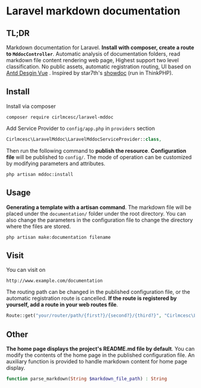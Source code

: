 # Laravel markdown documentation

TL;DR
-----
Markdown documentation for Laravel.
**Install with composer, create a route to `MddocController`**.
Automatic analysis of documentation folders, read markdown file content rendering web page, Highest support two level classification.
No public assets, automatic registration routing, UI based on [Antd Desgin Vue](https://github.com/vueComponent/ant-design-vue) .
Inspired by star7th's [showdoc](https://github.com/star7th/showdoc) (run in ThinkPHP).


Install
-------
Install via composer
```
composer require cirlmcesc/laravel-mddoc
```

Add Service Provider to `config/app.php` in `providers` section
```php
Cirlmcesc\LaravelMddoc\LaravelMddocServiceProvider::class,
```

Then run the following command to **publish the resource**.
**Configuration file** will be published to `config/`.
The mode of operation can be customized by modifying parameters and attributes.
```
php artisan mddoc:install
```


Usage
-----
**Generating a template with a artisan command**.
The markdown file will be placed under the `documentation/` folder under the root directory.
You can also change the parameters in the configuration file to change the directory where the files are stored.
```
php artisan make:documentation filename
```

Visit
-----
You can visit on
```
http://www.example.com/documentation
```

The routing path can be changed in the published configuration file, or the automatic registration route is cancelled.
**If the route is registered by yourself, add a route in your web routes file**.
```php
Route::get("your/router/path/{first?}/{second?}/{third?}", "Cirlmcesc\LaravelMddoc\MddocController@view");
```

Other
-----
**The home page displays the project's README.md file by default**.
You can modify the contents of the home page in the published configuration file.
An auxiliary function is provided to handle markdown content for home page display.
```php
function parse_markdown(String $markdown_file_path) : String
```